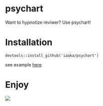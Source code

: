 # psychart
Want to hypnotize reviwer? Use psychart!

# Installation
```devtools::install_github('iaaka/psychart')```

see example [here](examples/example.html)

# Enjoy
![](examples/animated.gif)
